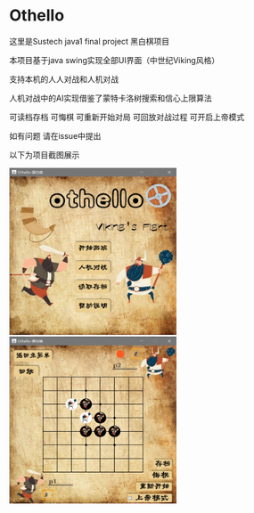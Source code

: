 # Othello

这里是Sustech java1 final project 黑白棋项目

本项目基于java swing实现全部UI界面（中世纪Viking风格）

支持本机的人人对战和人机对战

人机对战中的AI实现借鉴了蒙特卡洛树搜索和信心上限算法

可读档存档 可悔棋 可重新开始对局 可回放对战过程 可开启上帝模式

如有问题 请在issue中提出

以下为项目截图展示

<img src="https://github.com/JingGai0524/Othello/blob/main/%E5%B1%95%E7%A4%BA%E6%88%AA%E5%9B%BE2%EF%BC%88Othello%EF%BC%89.png" width="300" height="300">
<img src="https://github.com/JingGai0524/Othello/blob/main/%E5%B1%95%E7%A4%BA%E6%88%AA%E5%9B%BE1%EF%BC%88Othello%EF%BC%89.png" width="300" height="300">
